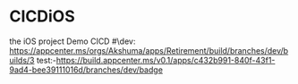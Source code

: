 # CICDiOS
the iOS project Demo CICD
#\dev: https://appcenter.ms/orgs/Akshuma/apps/Retirement/build/branches/dev/builds/3
test:-https://build.appcenter.ms/v0.1/apps/c432b991-840f-43f1-9ad4-bee39111016d/branches/dev/badge
